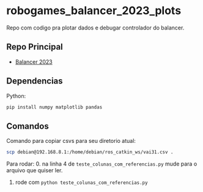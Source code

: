 # robogames_balancer_2023_plots

Repo com codigo pra plotar dados e debugar controlador do balancer.

## Repo Principal

- [Balancer 2023](https://github.com/UnbDroid/Robogames_balancer_2023)

## Dependencias

Python:

```bash
pip install numpy matplotlib pandas
```

## Comandos

Comando para copiar csvs para seu diretorio atual:

```bash
scp debian@192.168.8.1:/home/debian/ros_catkin_ws/vai31.csv .
```

Para rodar:
0. na linha 4 de `teste_colunas_com_referencias.py` mude para o arquivo que quiser ler.
1. rode com `python teste_colunas_com_referencias.py`
